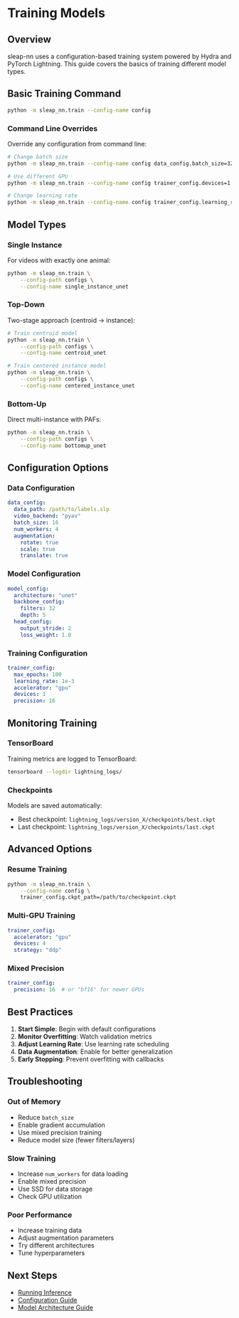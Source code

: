 # Training Models

## Overview

sleap-nn uses a configuration-based training system powered by Hydra and PyTorch Lightning. This guide covers the basics of training different model types.

## Basic Training Command

```bash
python -m sleap_nn.train --config-name config
```

### Command Line Overrides

Override any configuration from command line:

```bash
# Change batch size
python -m sleap_nn.train --config-name config data_config.batch_size=32

# Use different GPU
python -m sleap_nn.train --config-name config trainer_config.devices=1

# Change learning rate
python -m sleap_nn.train --config-name config trainer_config.learning_rate=5e-4
```

## Model Types

### Single Instance

For videos with exactly one animal:

```bash
python -m sleap_nn.train \
    --config-path configs \
    --config-name single_instance_unet
```

### Top-Down

Two-stage approach (centroid → instance):

```bash
# Train centroid model
python -m sleap_nn.train \
    --config-path configs \
    --config-name centroid_unet

# Train centered instance model
python -m sleap_nn.train \
    --config-path configs \
    --config-name centered_instance_unet
```

### Bottom-Up

Direct multi-instance with PAFs:

```bash
python -m sleap_nn.train \
    --config-path configs \
    --config-name bottomup_unet
```

## Configuration Options

### Data Configuration

```yaml
data_config:
  data_path: /path/to/labels.slp
  video_backend: "pyav"
  batch_size: 16
  num_workers: 4
  augmentation:
    rotate: true
    scale: true
    translate: true
```

### Model Configuration

```yaml
model_config:
  architecture: "unet"
  backbone_config:
    filters: 32
    depth: 5
  head_config:
    output_stride: 2
    loss_weight: 1.0
```

### Training Configuration

```yaml
trainer_config:
  max_epochs: 100
  learning_rate: 1e-3
  accelerator: "gpu"
  devices: 1
  precision: 16
```

## Monitoring Training

### TensorBoard

Training metrics are logged to TensorBoard:

```bash
tensorboard --logdir lightning_logs/
```

### Checkpoints

Models are saved automatically:
- Best checkpoint: `lightning_logs/version_X/checkpoints/best.ckpt`
- Last checkpoint: `lightning_logs/version_X/checkpoints/last.ckpt`

## Advanced Options

### Resume Training

```bash
python -m sleap_nn.train \
    --config-name config \
    trainer_config.ckpt_path=/path/to/checkpoint.ckpt
```

### Multi-GPU Training

```yaml
trainer_config:
  accelerator: "gpu"
  devices: 4
  strategy: "ddp"
```

### Mixed Precision

```yaml
trainer_config:
  precision: 16  # or "bf16" for newer GPUs
```

## Best Practices

1. **Start Simple**: Begin with default configurations
2. **Monitor Overfitting**: Watch validation metrics
3. **Adjust Learning Rate**: Use learning rate scheduling
4. **Data Augmentation**: Enable for better generalization
5. **Early Stopping**: Prevent overfitting with callbacks

## Troubleshooting

### Out of Memory

- Reduce `batch_size`
- Enable gradient accumulation
- Use mixed precision training
- Reduce model size (fewer filters/layers)

### Slow Training

- Increase `num_workers` for data loading
- Enable mixed precision
- Use SSD for data storage
- Check GPU utilization

### Poor Performance

- Increase training data
- Adjust augmentation parameters
- Try different architectures
- Tune hyperparameters

## Next Steps

- [Running Inference](inference.md)
- [Configuration Guide](config.md)
- [Model Architecture Guide](architectures.md)